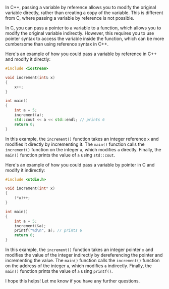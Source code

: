 In C++, passing a variable by reference allows you to modify the original variable directly, rather than creating a copy of the variable. This is different from C, where passing a variable by reference is not possible.

In C, you can pass a pointer to a variable to a function, which allows you to modify the original variable indirectly. However, this requires you to use pointer syntax to access the variable inside the function, which can be more cumbersome than using reference syntax in C++.

Here's an example of how you could pass a variable by reference in C++ and modify it directly:

```cpp
#include <iostream>

void increment(int& x)
{
    x++;
}

int main()
{
    int a = 5;
    increment(a);
    std::cout << a << std::endl; // prints 6
    return 0;
}
```

In this example, the `increment()` function takes an integer reference `x` and modifies it directly by incrementing it. The `main()` function calls the `increment()` function on the integer `a`, which modifies `a` directly. Finally, the `main()` function prints the value of `a` using `std::cout`.

Here's an example of how you could pass a variable by pointer in C and modify it indirectly:

```c
#include <stdio.h>

void increment(int* x)
{
    (*x)++;
}

int main()
{
    int a = 5;
    increment(&a);
    printf("%d\n", a); // prints 6
    return 0;
}
```

In this example, the `increment()` function takes an integer pointer `x` and modifies the value of the integer indirectly by dereferencing the pointer and incrementing the value. The `main()` function calls the `increment()` function on the address of the integer `a`, which modifies `a` indirectly. Finally, the `main()` function prints the value of `a` using `printf()`.

I hope this helps! Let me know if you have any further questions.